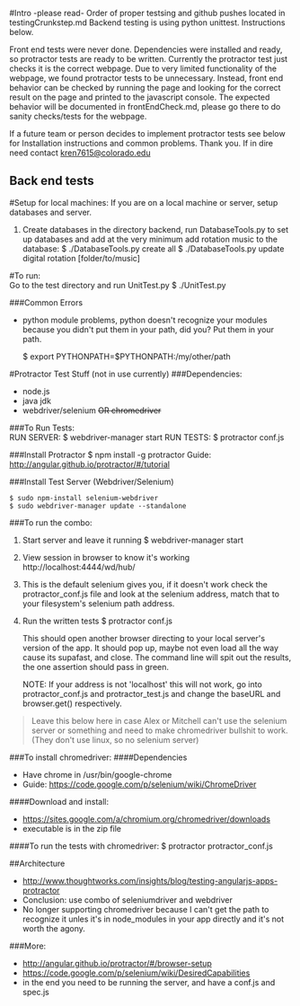 #Intro -please read-
Order of proper testsing and github pushes located in testingCrunkstep.md
Backend testing is using python unittest. Instructions below.

Front end tests were never done. Dependencies were installed and ready, so protractor tests are ready to be written. Currently the protractor test just checks it is the correct webpage. Due to very limited functionality of the webpage, we found protractor tests to be unnecessary. 
Instead, front end behavior can be checked by running the page and looking for the correct result on the page and printed to the 
javascript console.
The expected behavior will be documented in frontEndCheck.md, please go there to do sanity checks/tests for the webpage.

If a future team or person decides to implement protractor tests see below for Installation instructions and common problems. Thank you.
If in dire need contact kren7615@colorado.edu

## Back end tests
#Setup for local machines:
If you are on a local machine or server, setup databases and server.
1. Create databases in the directory backend, run DatabaseTools.py to set up databases and add at the very minimum add rotation music to the database:
	$ ./DatabaseTools.py create all
	$ ./DatabaseTools.py update digital rotation [folder/to/music]


#To run: 	
	Go to the test directory and run UnitTest.py 
 	$ ./UnitTest.py

###Common Errors
  - python module problems, python doesn't recognize your modules because you didn't put them in your path, did you? Put them in your path.

    $ export PYTHONPATH=$PYTHONPATH:/my/other/path


#Protractor Test Stuff (not in use currently)
###Dependencies:
 - node.js          
 - java jdk
 - webdriver/selenium ~~OR chromedriver~~


###To Run Tests:  
	RUN SERVER:   $ webdriver-manager start
	RUN TESTS:    $ protractor conf.js


###Install Protractor
	$ npm install -g protractor
Guide: http://angular.github.io/protractor/#/tutorial

###Install Test Server (Webdriver/Selenium)

	$ sudo npm-install selenium-webdriver
	$ sudo webdriver-manager update --standalone

###To run the combo:
1. Start server and leave it running
        $ webdriver-manager start  
2. View session in browser to know it's working http://localhost:4444/wd/hub/
  3. This is the default selenium gives you, if it doesn't work check the protractor_conf.js file and look at the selenium address, match that to your filesystem's selenium path address.
3. Run the written tests
        $ protractor conf.js

	This should open another browser directing to your local server's version 
	of the app. It 	should pop up, maybe not even load all the way cause its
	 supafast, and close. The command line will spit out the results, the one
	 assertion should pass in green.
	 
	 NOTE: If your address is not 'localhost' this will not work, go into 
	protractor_conf.js and 	protractor_test.js and change the baseURL and 
	browser.get()  respectively.

>Leave this below here in case Alex or Mitchell can't use the selenium server or something and need to make chromedriver bullshit to work. (They don't use linux, so no selenium server)

###To install chromedriver: 
####Dependencies
 - Have chrome in /usr/bin/google-chrome
 - Guide: https://code.google.com/p/selenium/wiki/ChromeDriver

####Download and install: 
 - https://sites.google.com/a/chromium.org/chromedriver/downloads
 - executable is in the zip file

####To run the tests with chromedriver:
	$ protractor protractor_conf.js


##Architecture
 - http://www.thoughtworks.com/insights/blog/testing-angularjs-apps-protractor
 - Conclusion:  use combo of seleniumdriver and webdriver
 - No longer supporting chromedriver because I can't get the path to recognize it unles it's 	in node_modules in your app directly and it's not worth the agony.

###More:
 - http://angular.github.io/protractor/#/browser-setup
 - https://code.google.com/p/selenium/wiki/DesiredCapabilities
 - in the end you need to be running the server, and have a conf.js and spec.js
